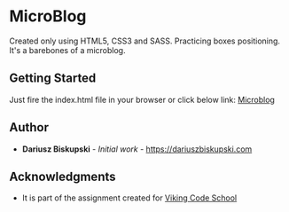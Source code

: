 
#  MicroBlog

Created only using HTML5, CSS3 and SASS. Practicing boxes positioning. It's a barebones of a microblog.

## Getting Started

Just fire the index.html file in your browser or click below link:
[Microblog](https://cdn.rawgit.com/Visiona/assignment_markup_warmup/b85e4b94/index.html)

## Author

* **Dariusz Biskupski** - *Initial work* - https://dariuszbiskupski.com

## Acknowledgments

* It is part of the assignment created for [Viking Code School](https://www.vikingcodeschool.com)
